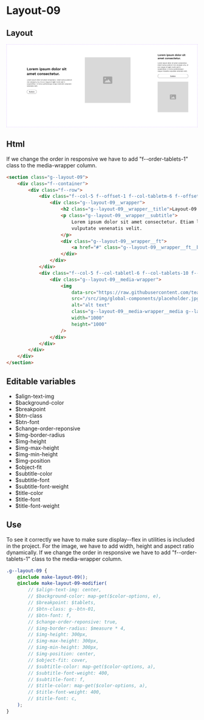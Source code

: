 # Layout-09

## Layout

![alt text][layout-09]

[layout-09]: /src/img/global-components/layout/layout-09.png

## Html

If we change the order in responsive we have to add "f--order-tablets-1" class to the media-wrapper column.

```html
<section class="g--layout-09">
    <div class="f--container">
        <div class="f--row">
            <div class="f--col-5 f--offset-1 f--col-tabletm-6 f--offset-tabletm-0 f--col-tablets-10 f--offset-tablets-1 f--col-mobile-12 f--offset-mobile-0 display--flex f--order-tablets-1">
                <div class="g--layout-09__wrapper">
                    <h2 class="g--layout-09__wrapper__title">Layout-09 Lorem ipsum dolor sit amet consectetur.</h2>
                    <p class="g--layout-09__wrapper__subtitle">
                        Lorem ipsum dolor sit amet consectetur. Etiam lectus pretium nisl volutpat urna. Id orci neque sit eget morbi sed in suspendisse. In lectus pellentesque neque molestie
                        vulputate venenatis velit.
                    </p>
                    <div class="g--layout-09__wrapper__ft">
                        <a href="#" class="g--layout-09__wrapper__ft__btn" target="_blank" rel="noopener noreferrer">Button</a>
                    </div>
                </div>
            </div>
            <div class="f--col-5 f--col-tabletl-6 f--col-tablets-10 f--offset-tablets-1 f--col-mobile-12 f--offset-mobile-0 display--flex">
                <div class="g--layout-09__media-wrapper">
                    <img
                        data-src="https://raw.githubusercontent.com/team-thunderfoot/ui/main/src/img/global-components/img-placeholder.jpg"
                        src="/src/img/global-components/placeholder.jpg"
                        alt="alt text"
                        class="g--layout-09__media-wrapper__media g--lazy-01"
                        width="1000"
                        height="1000"
                    />
                </div>
            </div>
        </div>
    </div>
</section>
```

## Editable variables

-   $align-text-img
-   $background-color
-   $breakpoint
-   $btn-class
-   $btn-font
-   $change-order-reponsive
-   $img-border-radius
-   $img-height
-   $img-max-height
-   $img-min-height
-   $img-position
-   $object-fit
-   $subtitle-color
-   $subtitle-font
-   $subtitle-font-weight
-   $title-color
-   $title-font
-   $title-font-weight

## Use

To see it correctly we have to make sure display--flex in utilities is included in the project.
For the image, we have to add width, height and aspect ratio dynamically.
If we change the order in responsive we have to add "f--order-tablets-1" class to the media-wrapper column.

```scss
.g--layout-09 {
    @include make-layout-09();
    @include make-layout-09-modifier(
        // $align-text-img: center,
        // $background-color: map-get($color-options, e),
        // $breakpoint: $tablets,
        // $btn-class: g--btn-01,
        // $btn-font: f,
        // $change-order-reponsive: true,
        // $img-border-radius: $measure * 4,
        // $img-height: 300px,
        // $img-max-height: 300px,
        // $img-min-height: 300px,
        // $img-position: center,
        // $object-fit: cover,
        // $subtitle-color: map-get($color-options, a),
        // $subtitle-font-weight: 400,
        // $subtitle-font: f,
        // $title-color: map-get($color-options, a),
        // $title-font-weight: 400,
        // $title-font: c,
    );
}
```
